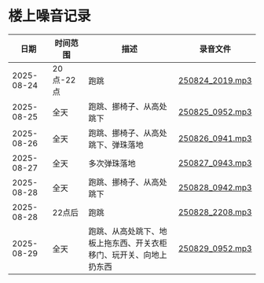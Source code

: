 # 楼上噪音记录

| 日期                  | 时间范围                  | 描述 |     录音文件 |
| --------------------- | -------------------------- | -------------------------- | -------------------------- |
| 2025-08-24      | 20点-22点 | 跑跳       | [250824_2019.mp3](20250824/250824_2019.mp3) |
| 2025-08-25   | 全天|跑跳、挪椅子、从高处跳下        | [250825_0952.mp3](20250825/250825_0952.mp3)        |
| 2025-08-26   | 全天|跑跳、挪椅子、从高处跳下、弹珠落地        | [250826_0941.mp3](20250826/250826_0941.mp3)        |
| 2025-08-27   | 全天|多次弹珠落地        | [250827_0943.mp3](20250827/250827_0943.mp3)        |
| 2025-08-28   | 全天|跑跳、挪椅子、从高处跳下        | [250828_0942.mp3](20250828/250828_0942.mp3)        |
| 2025-08-28   | 22点后|跑跳        | [250828_2208.mp3](20250828/250828_2208.mp3)        |
| 2025-08-29   | 全天|跑跳、从高处跳下、地板上拖东西、开关衣柜移门、玩开关、向地上扔东西        | [250829_0952.mp3](20250829/250829_0952.mp3)        |